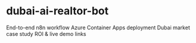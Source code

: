 # dubai-ai-realtor-bot
End-to-end n8n workflow Azure Container Apps deployment Dubai market case study ROI &amp; live demo links
